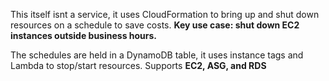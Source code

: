 This itself isnt a service, it uses CloudFormation to bring up and shut down resources on a schedule to save costs.
**Key use case: shut down EC2 instances outside business hours.**

The schedules are held in a DynamoDB table, it uses instance tags and Lambda to stop/start resources.
Supports **EC2, ASG, and RDS**
